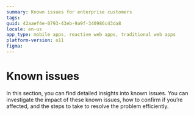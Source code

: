 ```yaml
---
summary: Known issues for enterprise customers
tags: 
guid: 42aaef4e-0793-43eb-9a9f-340986c43da8
locale: en-us
app_type: mobile apps, reactive web apps, traditional web apps
platform-version: o11
figma: 
---
```


# Known issues

In this section, you can find detailed insights into known issues. You can investigate the impact of these known issues, how to confirm if you’re affected, and the steps to take to resolve the problem efficiently.
